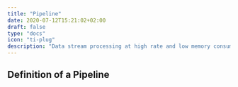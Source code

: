```yaml
---
title: "Pipeline"
date: 2020-07-12T15:21:02+02:00
draft: false
type: "docs"
icon: "ti-plug"
description: "Data stream processing at high rate and low memory consuming"
---
```


Definition of a Pipeline
---


